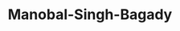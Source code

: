 ---
title: Manobal-Singh-Bagady
github: https://github.com/Manobal-Singh-Bagady
mode: dark
transition: 1s
score: 83.0
archetype:
- Stats and Metrics
- Badges | Tags | Icons
- Little Bit of Everything
---